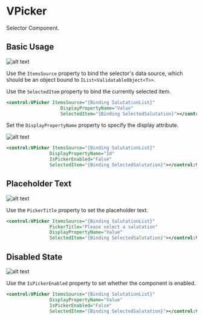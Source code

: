 # VPicker

Selector Component.

## Basic Usage

![alt text](assets/image-101.png)

Use the `ItemsSource` property to bind the selector's data source, which should be an object bound to `IList<ValidatableObject<T>>`.

Use the `SelectedItem` property to bind the currently selected item.

```xml
<control:VPicker ItemsSource="{Binding SalutationList}"
                    DisplayPropertyName="Value"
                    SelectedItem="{Binding SelectedSalutation}"></control:VPicker>
```

Set the `DisplayPropertyName` property to specify the display attribute.

![alt text](assets/recording-32.gif)

```xml
<control:VPicker ItemsSource="{Binding SalutationList}"
                DisplayPropertyName="Id"
                IsPickerEnabled="False"
                SelectedItem="{Binding SelectedSalutation}"></control:VPicker>
```

## Placeholder Text

![alt text](assets/image-102.png)

Use the `PickerTitle` property to set the placeholder text.

```xml
<control:VPicker ItemsSource="{Binding SalutationList}"
                PickerTitle="Please select a salutation"
                DisplayPropertyName="Value"
                SelectedItem="{Binding SelectedSalutation}"></control:VPicker>
```

## Disabled State

![alt text](assets/image-103.png)

Use the `IsPickerEnabled` property to set whether the component is enabled.

```xml
<control:VPicker ItemsSource="{Binding SalutationList}"
                DisplayPropertyName="Value"
                IsPickerEnabled="False"
                SelectedItem="{Binding SelectedSalutation}"></control:VPicker>


```

